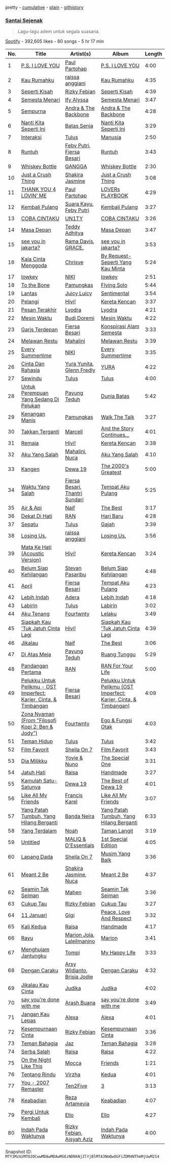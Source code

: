pretty - [cumulative](/playlists/cumulative/37i9dQZF1DWTRkBYeInhLG.md) - [plain](/playlists/plain/37i9dQZF1DWTRkBYeInhLG) - [githistory](https://github.githistory.xyz/mackorone/spotify-playlist-archive/blob/main/playlists/plain/37i9dQZF1DWTRkBYeInhLG)

### [Santai Sejenak](https://open.spotify.com/playlist/37i9dQZF1DWTRkBYeInhLG)

> Lagu\-lagu adem untuk segala suasana.

[Spotify](https://open.spotify.com/user/spotify) - 392,605 likes - 80 songs - 5 hr 17 min

| No. | Title | Artist(s) | Album | Length |
|---|---|---|---|---|
| 1 | [P.S\. I LOVE YOU](https://open.spotify.com/track/1w3azB0VuRFp79AduIwrIy) | [Paul Partohap](https://open.spotify.com/artist/7JUNqSO2J7JcC76ShZ9DI9) | [P.S\. I LOVE YOU](https://open.spotify.com/album/3AIGFmb0M86SOig1ghbxvq) | 4:00 |
| 2 | [Kau Rumahku](https://open.spotify.com/track/7nQoDLkzCcoIpKPQt3eCdN) | [raissa anggiani](https://open.spotify.com/artist/11k3Y6uyixbyGfgPl8qZTZ) | [Kau Rumahku](https://open.spotify.com/album/7vPQboGZn7eLlwwyOeCTQO) | 4:35 |
| 3 | [Seperti Kisah](https://open.spotify.com/track/6m1HyCmA5jt4Uy0mrS757Y) | [Rizky Febian](https://open.spotify.com/artist/28DdkLhrzQNizZ0ExQpyku) | [Seperti Kisah](https://open.spotify.com/album/4UMZ39OkM8UHTaz6r2kNtg) | 4:39 |
| 4 | [Semesta Menari](https://open.spotify.com/track/1qAqQYo0FVzDfRwbNoO7tt) | [Ify Alyssa](https://open.spotify.com/artist/2Up8d4glQCL5t90Fq9aGp4) | [Semesta Menari](https://open.spotify.com/album/7JzheS1s0aPP88hlEY4gLh) | 3:47 |
| 5 | [Sempurna](https://open.spotify.com/track/2UgCs0i0rNHUH2jKE5NZHE) | [Andra & The Backbone](https://open.spotify.com/artist/4ucwey7FxkHXkLK7jSfevU) | [Andra & The Backbone](https://open.spotify.com/album/2puZQ79KT5q5RPae7khveD) | 4:28 |
| 6 | [Nanti Kita Seperti Ini](https://open.spotify.com/track/2NjbJR8y083mOV59255QSe) | [Batas Senja](https://open.spotify.com/artist/4AhHkaGz7W2bKKJK90IaV2) | [Nanti Kita Seperti Ini](https://open.spotify.com/album/2UF7W9r1nqberWW2Bkx4ZT) | 3:29 |
| 7 | [Interaksi](https://open.spotify.com/track/32Pdf9eyXDEMoClEJW6yYP) | [Tulus](https://open.spotify.com/artist/2iDVt6mFbtbDEZG5ax0dTi) | [Manusia](https://open.spotify.com/album/3R4IAF9ApqYeUQrv1ddyoR) | 2:50 |
| 8 | [Runtuh](https://open.spotify.com/track/6Hii26x3qDErVitnGW8QtO) | [Feby Putri](https://open.spotify.com/artist/66NmU5epI0ONGmdCRbLpmW), [Fiersa Besari](https://open.spotify.com/artist/06QVnTCdjs4jPKO0487EGV) | [Runtuh](https://open.spotify.com/album/5boeKAXsTkdFlm6OnkQxQW) | 3:43 |
| 9 | [Whiskey Bottle](https://open.spotify.com/track/6FPC5aJiqfqccXxlJoUmwv) | [GANGGA](https://open.spotify.com/artist/4nd1IvFkUoQinjvYdUmOBI) | [Whiskey Bottle](https://open.spotify.com/album/0uoybUEml6qw7kVXXFkBl8) | 2:30 |
| 10 | [Just a Crush Thing](https://open.spotify.com/track/2VirB9Zej4MbwC1x8WcfWx) | [Shakira Jasmine](https://open.spotify.com/artist/18nKUAfNnowoqfqDhwI3X3) | [Just a Crush Thing](https://open.spotify.com/album/3l2H3rjDgNCX4dizR3izOY) | 3:08 |
| 11 | [THANK YOU 4 LOVIN’ ME](https://open.spotify.com/track/557XVqKgnYAxvvyczr2zDg) | [Paul Partohap](https://open.spotify.com/artist/7JUNqSO2J7JcC76ShZ9DI9) | [LOVERs PLAYBOOK](https://open.spotify.com/album/78UznjghWeYXMeN201KLtC) | 4:29 |
| 12 | [Kembali Pulang](https://open.spotify.com/track/6xeqCawPZngDVqw2W2aGaR) | [Suara Kayu](https://open.spotify.com/artist/327ipGIr9bD3MkLb2eucqC), [Feby Putri](https://open.spotify.com/artist/66NmU5epI0ONGmdCRbLpmW) | [Kembali Pulang](https://open.spotify.com/album/3oCPm4IKeaWJy666uZPKih) | 3:27 |
| 13 | [COBA CINTAKU](https://open.spotify.com/track/4lehCx6bf5uarWHvhw9XGx) | [UN1TY](https://open.spotify.com/artist/6W2D6VJjmJwdtzoYZIhmSK) | [COBA CINTAKU](https://open.spotify.com/album/2ydSDu6C3zj9jT9ukPmxhp) | 3:26 |
| 14 | [Masa Depan](https://open.spotify.com/track/6ZWRvS1VpmqA2ap3bMI4dY) | [Teddy Adhitya](https://open.spotify.com/artist/7dOswEYzOtTMECumrZ3NHY) | [Masa Depan](https://open.spotify.com/album/649hYz14PcCd78FLTC84mb) | 3:47 |
| 15 | [see you in jakarta?](https://open.spotify.com/track/3UL4guoCQEfrO0lb3v6wNv) | [Rama Davis](https://open.spotify.com/artist/3gJlTdWX9gXe9YFY3qju8L), [GRACE.](https://open.spotify.com/artist/4RwYJRHnB3zCks3x2u3qHv) | [see you in jakarta?](https://open.spotify.com/album/2J5Rhcq4QOsozrxIuDo6ut) | 3:53 |
| 16 | [Kala Cinta Menggoda](https://open.spotify.com/track/1NmxBjg8ybFwQkiKVnRxws) | [Chrisye](https://open.spotify.com/artist/2NteKKMj3takKR3ABTd279) | [By Request\-Seperti Yang Kau Minta](https://open.spotify.com/album/1n3e2JeVY2SUPD6LIYV16S) | 5:24 |
| 17 | [lowkey](https://open.spotify.com/track/5TTXEcfsYLh6fTarLaevTi) | [NIKI](https://open.spotify.com/artist/2kxP07DLgs4xlWz8YHlvfh) | [lowkey](https://open.spotify.com/album/6a1p03zluxNwXTVdm9IStw) | 2:51 |
| 18 | [To the Bone](https://open.spotify.com/track/3pCt2wRdBDa2kCisIdHWgF) | [Pamungkas](https://open.spotify.com/artist/7d86ERlvO5UG44j7Va0Y0C) | [Flying Solo](https://open.spotify.com/album/3QUGmEDo4oijL93sKzlsR4) | 5:44 |
| 19 | [Lantas](https://open.spotify.com/track/1ZPVEo8RfmrEz8YAD5n6rW) | [Juicy Luicy](https://open.spotify.com/artist/3tMTXQyRrPmMyHv5SoC0TV) | [Sentimental](https://open.spotify.com/album/17vUW6koeUkV58uYfkK6G3) | 3:54 |
| 20 | [Pelangi](https://open.spotify.com/track/3ZwqWrRpylU9nfy99qwKdR) | [Hivi!](https://open.spotify.com/artist/4ubEZ6sMsrrbQChueyouCC) | [Kereta Kencan](https://open.spotify.com/album/4X40KZmA4LE4beNaNrQuNw) | 3:37 |
| 21 | [Pesan Terakhir](https://open.spotify.com/track/3FwQ3RYYEekzjEeL3jdpUZ) | [Lyodra](https://open.spotify.com/artist/6Sv2jkzH9sWQjwghW5ArMG) | [Lyodra](https://open.spotify.com/album/20nf5isZzrFuEOr0tIZkWG) | 4:21 |
| 22 | [Mesin Waktu](https://open.spotify.com/track/4ZX6ww7kJCABHIDQfy9Bmd) | [Budi Doremi](https://open.spotify.com/artist/6Ifk2cbxyVzT41jLexYCas) | [Mesin Waktu](https://open.spotify.com/album/50po9sQMJ9mv7TNWW5lPZy) | 4:22 |
| 23 | [Garis Terdepan](https://open.spotify.com/track/4JozU4Ud30FGyDYzoUKasI) | [Fiersa Besari](https://open.spotify.com/artist/06QVnTCdjs4jPKO0487EGV) | [Konspirasi Alam Semesta](https://open.spotify.com/album/6d2K6Ku4sXH63OQnsGVbbe) | 3:33 |
| 24 | [Melawan Restu](https://open.spotify.com/track/6shEr6AgLBDlfYlax2UzzL) | [Mahalini](https://open.spotify.com/artist/3wOsYKZM0zcKNasi3I7fP4) | [Melawan Restu](https://open.spotify.com/album/5LEnyJ9RP1ZyVgvcKfpwd0) | 3:39 |
| 25 | [Every Summertime](https://open.spotify.com/track/68HocO7fx9z0MgDU0ZPHro) | [NIKI](https://open.spotify.com/artist/2kxP07DLgs4xlWz8YHlvfh) | [Every Summertime](https://open.spotify.com/album/2HPj0XZe9WduSsyKTQqgVa) | 3:35 |
| 26 | [Cinta Dan Rahasia](https://open.spotify.com/track/4HXUMRdT6s6Am6YHcWmuib) | [Yura Yunita](https://open.spotify.com/artist/02Tq76MwpeoRu3BHIAiaio), [Glenn Fredly](https://open.spotify.com/artist/4rUYk0fV0Z4pOtwVbEAyK9) | [YURA](https://open.spotify.com/album/6xzJINIJok2KZur8OzQQT8) | 4:22 |
| 27 | [Sewindu](https://open.spotify.com/track/0nXXgjpcisM0bheuDZHAub) | [Tulus](https://open.spotify.com/artist/2iDVt6mFbtbDEZG5ax0dTi) | [Tulus](https://open.spotify.com/album/2dnIPDYfh7enZ6JqI9COsk) | 4:00 |
| 28 | [Untuk Perempuan Yang Sedang Di Pelukan](https://open.spotify.com/track/0urpBLpcm6DOGzs86rcKd8) | [Payung Teduh](https://open.spotify.com/artist/2Ooa3TrmlskyBftzenv6xQ) | [Dunia Batas](https://open.spotify.com/album/26FxxaKDiIGxEm549dRtaZ) | 5:42 |
| 29 | [Kenangan Manis](https://open.spotify.com/track/1tS1dRfxIV9FzqdYTbJgMn) | [Pamungkas](https://open.spotify.com/artist/7d86ERlvO5UG44j7Va0Y0C) | [Walk The Talk](https://open.spotify.com/album/7IRlD9qEXisysWi8O24EkU) | 3:27 |
| 30 | [Takkan Terganti](https://open.spotify.com/track/0T4t1PywlNmJGcveGH5spB) | [Marcell](https://open.spotify.com/artist/0JvUFDnuWPbuyRa6ptVkLk) | [And the Story Continues...](https://open.spotify.com/album/1NIbJYN2b3CO92Q75ofpuZ) | 4:01 |
| 31 | [Remaja](https://open.spotify.com/track/3O9OibrJm0vSYxZjz3Pooe) | [Hivi!](https://open.spotify.com/artist/4ubEZ6sMsrrbQChueyouCC) | [Kereta Kencan](https://open.spotify.com/album/4X40KZmA4LE4beNaNrQuNw) | 3:38 |
| 32 | [Aku Yang Salah](https://open.spotify.com/track/0OgwkVbQ4jVfsZJO4Xs9hC) | [Mahalini](https://open.spotify.com/artist/3wOsYKZM0zcKNasi3I7fP4), [Nuca](https://open.spotify.com/artist/5x3nSujruZLuB6xBicI6Ai) | [Aku Yang Salah](https://open.spotify.com/album/3H5eQDyoOyoOy9yYXnyTPh) | 4:10 |
| 33 | [Kangen](https://open.spotify.com/track/3ZyMRe0jlSqffPBMeHUZFX) | [Dewa 19](https://open.spotify.com/artist/48bKH1ugFBhERC1rdojP9d) | [The 2000's Greatest](https://open.spotify.com/album/2hwNRtZyqmEcCzV47OUAlN) | 5:00 |
| 34 | [Waktu Yang Salah](https://open.spotify.com/track/4qgIQcskrvj6nlypTvBm5k) | [Fiersa Besari](https://open.spotify.com/artist/06QVnTCdjs4jPKO0487EGV), [Thantri Sundari](https://open.spotify.com/artist/5jVRSr4hRxxwEFeG3uWFGV) | [Tempat Aku Pulang](https://open.spotify.com/album/1AA1avbCE48opUmDgywTO7) | 5:25 |
| 35 | [Air & Api](https://open.spotify.com/track/0Z3E3USDNRILRhQBwy0ljP) | [Naif](https://open.spotify.com/artist/57A85GCAJn0reNAez6Hswt) | [The Best](https://open.spotify.com/album/2kFxReqreHFoL6kvgXUAGE) | 3:17 |
| 36 | [Dekat Di Hati](https://open.spotify.com/track/0owU9W5gPsJEcwAmMjzomy) | [RAN](https://open.spotify.com/artist/5DSVjHy2YWufmRUHBM3PLX) | [Hari Baru](https://open.spotify.com/album/7xnqhnEdGGRmEQ6oGDudkr) | 4:28 |
| 37 | [Sepatu](https://open.spotify.com/track/73DWDOjVUyJ8sAiAcySvgS) | [Tulus](https://open.spotify.com/artist/2iDVt6mFbtbDEZG5ax0dTi) | [Gajah](https://open.spotify.com/album/0d5mFusjnb62TQWBft3zc6) | 3:39 |
| 38 | [Losing Us.](https://open.spotify.com/track/6embPWj9qvusLg9JpbAmCQ) | [raissa anggiani](https://open.spotify.com/artist/11k3Y6uyixbyGfgPl8qZTZ) | [Losing Us.](https://open.spotify.com/album/5rcVsRWjcqRgK91jsNCVWo) | 3:56 |
| 39 | [Mata Ke Hati \(Acoustic Version\)](https://open.spotify.com/track/4p5UcsOpnSYwqYnThBpDjD) | [Hivi!](https://open.spotify.com/artist/4ubEZ6sMsrrbQChueyouCC) | [Kereta Kencan](https://open.spotify.com/album/4X40KZmA4LE4beNaNrQuNw) | 3:24 |
| 40 | [Belum Siap Kehilangan](https://open.spotify.com/track/56Uibq6ur2xwUpSd9biBH1) | [Stevan Pasaribu](https://open.spotify.com/artist/4sbcrENSiVe3Yn9ftToC4b) | [Belum Siap Kehilangan](https://open.spotify.com/album/07GSDlyuAPsCKtqTmyN80x) | 4:48 |
| 41 | [April](https://open.spotify.com/track/3IesVVqYxCsRCsz5OCmC7q) | [Fiersa Besari](https://open.spotify.com/artist/06QVnTCdjs4jPKO0487EGV) | [Tempat Aku Pulang](https://open.spotify.com/album/1AA1avbCE48opUmDgywTO7) | 4:23 |
| 42 | [Lebih Indah](https://open.spotify.com/track/66V6QeI1Y9PQO4J7p7JGJO) | [Adera](https://open.spotify.com/artist/5puPe9ODwSfnmqy5cx90TC) | [Lebih Indah](https://open.spotify.com/album/0Gxnglx23wEe59QoWMux3x) | 4:18 |
| 43 | [Labirin](https://open.spotify.com/track/0pDmW5AOpl1Wi58Ob0xXB8) | [Tulus](https://open.spotify.com/artist/2iDVt6mFbtbDEZG5ax0dTi) | [Labirin](https://open.spotify.com/album/4WGZARQCmhrbxPJajCkkjr) | 3:02 |
| 44 | [Aku Tenang](https://open.spotify.com/track/2tO8xKwSF82hUZp0sOMLM6) | [Fourtwnty](https://open.spotify.com/artist/46cVq2dwPgzPE3X1VR9TMj) | [Lelaku](https://open.spotify.com/album/7L7LNEoL5tgH6CvWEnNDt1) | 3:49 |
| 45 | [Siapkah Kau 'Tuk Jatuh Cinta Lagi](https://open.spotify.com/track/1uF0XYWWeoWEWipY855GxT) | [Hivi!](https://open.spotify.com/artist/4ubEZ6sMsrrbQChueyouCC) | [Siapkah Kau 'Tuk Jatuh Cinta Lagi](https://open.spotify.com/album/3ZKUrGax3UsLexr8nQqxrc) | 4:39 |
| 46 | [Jikalau](https://open.spotify.com/track/4fBFN8NLLIbvw6JzaiD2hp) | [Naif](https://open.spotify.com/artist/57A85GCAJn0reNAez6Hswt) | [The Best](https://open.spotify.com/album/2kFxReqreHFoL6kvgXUAGE) | 3:06 |
| 47 | [Di Atas Meja](https://open.spotify.com/track/1MDVXlgY8Of2n2otw57hw0) | [Payung Teduh](https://open.spotify.com/artist/2Ooa3TrmlskyBftzenv6xQ) | [Ruang Tunggu](https://open.spotify.com/album/1lp7ziYXZH8Z2r28FiUPWX) | 5:29 |
| 48 | [Pandangan Pertama](https://open.spotify.com/track/7vARkAvliy40kkanvCQvSR) | [RAN](https://open.spotify.com/artist/5DSVjHy2YWufmRUHBM3PLX) | [RAN For Your Life](https://open.spotify.com/album/1HKU9pkdGXlQfwQoAGSMv8) | 5:00 |
| 49 | [Pelukku Untuk Pelikmu \- OST Imperfect: Karier, Cinta, & Timbangan](https://open.spotify.com/track/5sgRYOTpFZRROlndD460KI) | [Fiersa Besari](https://open.spotify.com/artist/06QVnTCdjs4jPKO0487EGV) | [Pelukku Untuk Pelikmu \(OST Imperfect: Karier, Cinta, & Timbangan\)](https://open.spotify.com/album/3srKBIcoP2Q9VA1cDHARUh) | 4:09 |
| 50 | [Zona Nyaman \(From "Filosofi Kopi 2: Ben & Jody"\)](https://open.spotify.com/track/4lfAvFv8roumWVKXhHF8uN) | [Fourtwnty](https://open.spotify.com/artist/46cVq2dwPgzPE3X1VR9TMj) | [Ego & Fungsi Otak](https://open.spotify.com/album/01PCAiyhBHXTj9KfSigcQz) | 4:03 |
| 51 | [Teman Hidup](https://open.spotify.com/track/1U1qumuS2O5Qttw8G7UXOZ) | [Tulus](https://open.spotify.com/artist/2iDVt6mFbtbDEZG5ax0dTi) | [Tulus](https://open.spotify.com/album/2dnIPDYfh7enZ6JqI9COsk) | 3:42 |
| 52 | [Film Favorit](https://open.spotify.com/track/2BCYKFDWnZi9PMkZiemQh1) | [Sheila On 7](https://open.spotify.com/artist/6q87vizIEdEN4NvlR6mjfT) | [Film Favorit](https://open.spotify.com/album/2nXulMdqeETddh6KThsEjI) | 3:43 |
| 53 | [Dia Milikku](https://open.spotify.com/track/1OQyfW04HtxbKJykjlG3wD) | [Yovie & Nuno](https://open.spotify.com/artist/3DHOtJqv0Bw65ENlK4FiSF) | [The Special One](https://open.spotify.com/album/7aSV0bzRGqWW3bETcc6oSp) | 3:31 |
| 54 | [Jatuh Hati](https://open.spotify.com/track/0rgEL2cD2T5MDzSDJTQNlw) | [Raisa](https://open.spotify.com/artist/5OZXWMwDhlYBRvoOfcX0sk) | [Handmade](https://open.spotify.com/album/59KvITHzZaIAfs7lpHSbrY) | 3:27 |
| 55 | [Kamulah Satu\-Satunya](https://open.spotify.com/track/6pCfc6xxUXYBWLMQhIWDmh) | [Dewa 19](https://open.spotify.com/artist/48bKH1ugFBhERC1rdojP9d) | [The Best of Dewa 19](https://open.spotify.com/album/2AYCO1vDSYRYnlu7tK6ZcS) | 4:01 |
| 56 | [Like All My Friends](https://open.spotify.com/track/70Vjb8pcNJT2HVfDLC2MJo) | [Francis Karel](https://open.spotify.com/artist/2ICBdsgeKJwqgRZv2yU5s6) | [Like All My Friends](https://open.spotify.com/album/41cZLPaKv1sqOsLdbeGGoq) | 3:07 |
| 57 | [Yang Patah Tumbuh, Yang Hilang Berganti](https://open.spotify.com/track/6Rd4ep779v8CjlFVhaHrNX) | [Banda Neira](https://open.spotify.com/artist/3f49JTIdjQTVVx2Y6ifVLc) | [Yang Patah Tumbuh, Yang Hilang Berganti](https://open.spotify.com/album/1e1NmOduCFHp1z29cSzyMa) | 6:33 |
| 58 | [Yang Terdalam](https://open.spotify.com/track/6HP1bbIqafhFCRwMw81c7G) | [Noah](https://open.spotify.com/artist/31aMmlq8isIAgojvmIwiS4) | [Taman Langit](https://open.spotify.com/album/3f75vj6VfHVhh4v0Sw6ZzC) | 3:19 |
| 59 | [Untitled](https://open.spotify.com/track/1i9iliTpiPLizleapSg37I) | [MALIQ & D'Essentials](https://open.spotify.com/artist/18PmEN8ZiHBQlDpxrgR2xs) | [1st Special Edition](https://open.spotify.com/album/0qG0Ij0WCn6JgWREX8eAaK) | 4:05 |
| 60 | [Lapang Dada](https://open.spotify.com/track/1rpp0SvLCIaW9MLO4EP5Z4) | [Sheila On 7](https://open.spotify.com/artist/6q87vizIEdEN4NvlR6mjfT) | [Musim Yang Baik](https://open.spotify.com/album/55Rgrt92qQCdUgtDJhvsPG) | 3:36 |
| 61 | [Meant 2 Be](https://open.spotify.com/track/35xF6iKiyjohKJgg7dntw4) | [Shakira Jasmine](https://open.spotify.com/artist/18nKUAfNnowoqfqDhwI3X3), [Nuca](https://open.spotify.com/artist/5x3nSujruZLuB6xBicI6Ai) | [Meant 2 Be](https://open.spotify.com/album/0KORzAxKyh3MKupM2ArZtd) | 4:37 |
| 62 | [Seamin Tak Seiman](https://open.spotify.com/track/26mwiyfmCKJBneTzlELpun) | [Mahen](https://open.spotify.com/artist/5Ag6luL11YrL1Znq0xsVuh) | [Seamin Tak Seiman](https://open.spotify.com/album/7owNPjJUe8SaGuJ8zpYf6m) | 3:36 |
| 63 | [Cukup Tau](https://open.spotify.com/track/5Q1dOmmQ6u1ihYLD1912LR) | [Rizky Febian](https://open.spotify.com/artist/28DdkLhrzQNizZ0ExQpyku) | [Cukup Tau](https://open.spotify.com/album/7F04lKGyAhMNFVd6RMuwuT) | 3:27 |
| 64 | [11 Januari](https://open.spotify.com/track/2Ev8mNT9YHaUIELEKKf4ld) | [Gigi](https://open.spotify.com/artist/2Gp3RWqEXPEV38Oqv5ZiNf) | [Peace, Love And Respect](https://open.spotify.com/album/7DbA8XMgdsnigdg5cfFD1I) | 3:32 |
| 65 | [Kali Kedua](https://open.spotify.com/track/4CvYHgcpBFbefsz6Q55ID1) | [Raisa](https://open.spotify.com/artist/5OZXWMwDhlYBRvoOfcX0sk) | [Handmade](https://open.spotify.com/album/59KvITHzZaIAfs7lpHSbrY) | 4:17 |
| 66 | [Rayu](https://open.spotify.com/track/4rAWADK2zYdjx2ar2Hp1C8) | [Marion Jola](https://open.spotify.com/artist/5Bh3L78YDNSWljRR1JO5C5), [Laleilmanino](https://open.spotify.com/artist/3Wf4i7kB01QI2wQlEgxKFm) | [Marion](https://open.spotify.com/album/0YDzTzUpaEBrltZExIKqKz) | 3:41 |
| 67 | [Menghujam Jantungku](https://open.spotify.com/track/6VmfI8TnfhrFHqImmvubvZ) | [Tompi](https://open.spotify.com/artist/3FxQst3IlItxaNPGzjl17G) | [My Happy Life](https://open.spotify.com/album/26dXMvMY7SSrfGfvMYFmxe) | 3:33 |
| 68 | [Dengan Caraku](https://open.spotify.com/track/6zZMfagNj5Nr8rSdJ9KLqq) | [Arsy Widianto](https://open.spotify.com/artist/7j5PGC0BF48rRtcmgbVvOT), [Brisia Jodie](https://open.spotify.com/artist/0GxxkBLH2uLa4b3URWudGb) | [Dengan Caraku](https://open.spotify.com/album/6lfnTiXmRbPWrK40luaKFo) | 4:32 |
| 69 | [Jikalau Kau Cinta](https://open.spotify.com/track/29gdEEyeHC9ypmvQkohY4N) | [Judika](https://open.spotify.com/artist/5fS7aONqrIhiw6YzgKVOsd) | [Judika](https://open.spotify.com/album/1h2elFGPiDYv69SXWwLjkr) | 4:02 |
| 70 | [say you're done with me](https://open.spotify.com/track/3M3CQFX5Q9dEaauR5dMtku) | [Arash Buana](https://open.spotify.com/artist/3OFUmiZcD0AWtjOYFJVpwM) | [say you're done with me](https://open.spotify.com/album/4fbZtfYUFeESZmfaifPXE0) | 3:49 |
| 71 | [Jangan Kau Lepas](https://open.spotify.com/track/55AIhUM5HgjJuSdFoJdtSQ) | [Alexa](https://open.spotify.com/artist/4uuAKtwipCmH2ZmVkUce0W) | [Alexa](https://open.spotify.com/album/570sRCpoqrYLlOmKVC8yog) | 4:01 |
| 72 | [Kesempurnaan Cinta](https://open.spotify.com/track/5WmeAm8HXWRnUTFNTlzpBL) | [Rizky Febian](https://open.spotify.com/artist/28DdkLhrzQNizZ0ExQpyku) | [Kesempurnaan Cinta](https://open.spotify.com/album/1Wl5QMNxmI9ABIAteayg8U) | 3:36 |
| 73 | [Teman Bahagia](https://open.spotify.com/track/0KeK6xqEcTT1VWhHf5iw2d) | [Jaz](https://open.spotify.com/artist/78ED3zmePoZzEzeBUg0evm) | [Teman Bahagia](https://open.spotify.com/album/4BqJFRg9Id95pDcb8ml84b) | 3:28 |
| 74 | [Serba Salah](https://open.spotify.com/track/3jMXORZIqN8biiXVJXP3vk) | [Raisa](https://open.spotify.com/artist/5OZXWMwDhlYBRvoOfcX0sk) | [Raisa](https://open.spotify.com/album/5oCsnT2SMuNZ4mVZBbvxWD) | 4:22 |
| 75 | [On the Night Like This](https://open.spotify.com/track/0rk3F1mm2Yrvh4zSrNpa0J) | [Mocca](https://open.spotify.com/artist/7jm6MsWHPzZETR9JkAVaQQ) | [Friends](https://open.spotify.com/album/4UktwuqbTJJFnsuDhkf7kb) | 1:21 |
| 76 | [Tentang Rindu](https://open.spotify.com/track/0Xu6oMOzyXykITJNfC2dsq) | [Virzha](https://open.spotify.com/artist/5iHfwaDNZ11Y0yAyQVYDmy) | [Kedua](https://open.spotify.com/album/4pvGf4ImdWsNYSLIci5SP7) | 4:01 |
| 77 | [You \- 2007 Remaster](https://open.spotify.com/track/4p7IAleWshNIxPZgXjuAxZ) | [Ten2Five](https://open.spotify.com/artist/5Tl7XjM9Y7Q2D9eIHz5GTO) | [3](https://open.spotify.com/album/5lS0BsCqEGtkCeU9Hyfz68) | 3:13 |
| 78 | [Keabadian](https://open.spotify.com/track/4fYaJrhUh3ca4SXcgmOtmn) | [Reza Artamevia](https://open.spotify.com/artist/6ZKqWNmLTzV5kMwIh3VeVF) | [Keabadian](https://open.spotify.com/album/0X3OW0qjBDc3I9I52w6cym) | 4:07 |
| 79 | [Pergi Untuk Kembali](https://open.spotify.com/track/1WS4gL6sXWZ832B2SKYMq2) | [Ello](https://open.spotify.com/artist/00o36BiAS5VuyfvzNtd3Ig) | [Ello](https://open.spotify.com/album/3drZS8rKcEkKSaxFJ4XA2s) | 4:27 |
| 80 | [Indah Pada Waktunya](https://open.spotify.com/track/1S5aHAr1hpf3icpzq3ullG) | [Rizky Febian](https://open.spotify.com/artist/28DdkLhrzQNizZ0ExQpyku), [Aisyah Aziz](https://open.spotify.com/artist/4DBXSxqzYS9jcuOpkn0Mh4) | [Indah Pada Waktunya](https://open.spotify.com/album/4PuuRAc30rb3rPbTFHBWXx) | 4:00 |

Snapshot ID: `MTY3MzUzMTU2OCwwMDAwMDAwMGEzNDNkNjZlYjBlMTA3NmQwOGFiZDM4NThmMjUwM2I4`
